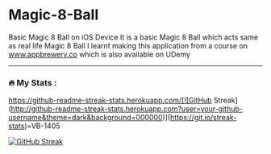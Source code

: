# Magic-8-Ball
Basic Magic 8 Ball on iOS Device
It is a basic Magic 8 Ball which acts same as real life Magic 8 Ball
I learnt making this application from a course on www.appbrewery.co which is also available on UDemy


---

### :fire: My Stats :

https://github-readme-streak-stats.herokuapp.com/[![GitHub Streak](http://github-readme-streak-stats.herokuapp.com?user=your-github-username&theme=dark&background=000000)](https://git.io/streak-stats)=VB-1405

[![GitHub Streak](http://github-readme-streak-stats.herokuapp.com?user=your-github-username&theme=dark&background=000000)](https://git.io/streak-stats)
